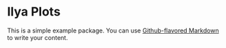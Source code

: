 # Ilya Plots

This is a simple example package. You can use
[Github-flavored Markdown](https://guides.github.com/features/mastering-markdown/)
to write your content.